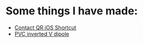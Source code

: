 # Some things I have made:

* [Contact QR iOS Shortcut](contact_qr.md)
* [PVC inverted V dipole](dipole.md)
